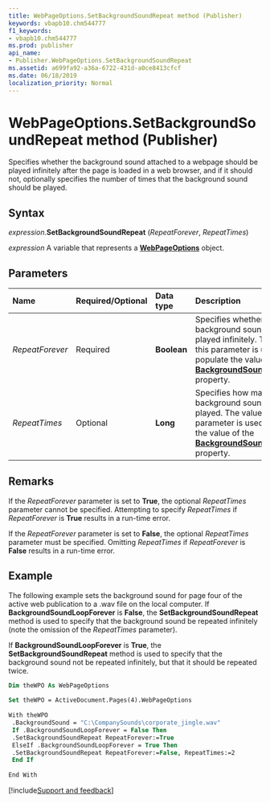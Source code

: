 ```yaml
---
title: WebPageOptions.SetBackgroundSoundRepeat method (Publisher)
keywords: vbapb10.chm544777
f1_keywords:
- vbapb10.chm544777
ms.prod: publisher
api_name:
- Publisher.WebPageOptions.SetBackgroundSoundRepeat
ms.assetid: a699fa92-a36a-6722-431d-a0ce8413cfcf
ms.date: 06/18/2019
localization_priority: Normal
---
```



# WebPageOptions.SetBackgroundSoundRepeat method (Publisher)

Specifies whether the background sound attached to a webpage should be played infinitely after the page is loaded in a web browser, and if it should not, optionally specifies the number of times that the background sound should be played.


## Syntax

_expression_.**SetBackgroundSoundRepeat** (_RepeatForever_, _RepeatTimes_)

_expression_ A variable that represents a **[WebPageOptions](Publisher.WebPageOptions.md)** object.


## Parameters

|Name|Required/Optional|Data type|Description|
|:-----|:-----|:-----|:-----|
|_RepeatForever_|Required| **Boolean**|Specifies whether the background sound should be played infinitely. The value of this parameter is used to populate the value of the **[BackgroundSoundLoopForever](Publisher.WebPageOptions.BackgroundSoundLoopForever.md)** property.|
|_RepeatTimes_|Optional| **Long**|Specifies how many times the background sound should be played. The value of this parameter is used to populate the value of the **[BackgroundSoundLoopCount](Publisher.WebPageOptions.BackgroundSoundLoopCount.md)** property.|

## Remarks

If the _RepeatForever_ parameter is set to **True**, the optional _RepeatTimes_ parameter cannot be specified. Attempting to specify _RepeatTimes_ if _RepeatForever_ is **True** results in a run-time error.

If the _RepeatForever_ parameter is set to **False**, the optional _RepeatTimes_ parameter must be specified. Omitting _RepeatTimes_ if _RepeatForever_ is **False** results in a run-time error.


## Example

The following example sets the background sound for page four of the active web publication to a .wav file on the local computer. If **BackgroundSoundLoopForever** is **False**, the **SetBackgroundSoundRepeat** method is used to specify that the background sound be repeated infinitely (note the omission of the _RepeatTimes_ parameter). 

If **BackgroundSoundLoopForever** is **True**, the **SetBackgroundSoundRepeat** method is used to specify that the background sound not be repeated infinitely, but that it should be repeated twice.

```vb
Dim theWPO As WebPageOptions 
 
Set theWPO = ActiveDocument.Pages(4).WebPageOptions 
 
With theWPO 
 .BackgroundSound = "C:\CompanySounds\corporate_jingle.wav" 
 If .BackgroundSoundLoopForever = False Then 
 .SetBackgroundSoundRepeat RepeatForever:=True 
 ElseIf .BackgroundSoundLoopForever = True Then 
 .SetBackgroundSoundRepeat RepeatForever:=False, RepeatTimes:=2 
 End If 
 
End With
```

[!include[Support and feedback](~/includes/feedback-boilerplate.md)]